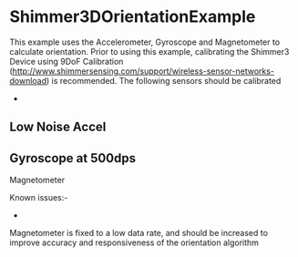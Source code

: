 # Shimmer3DOrientationExample

This
example
uses
the
Accelerometer,
Gyroscope
and
Magnetometer
to
calculate
orientation.
Prior
to
using
this
example,
calibrating
the
Shimmer3
Device
using
9DoF
Calibration (http://www.shimmersensing.com/support/wireless-sensor-networks-download)
is
recommended.
The
following
sensors
should
be
calibrated

-
Low
Noise
Accel
-
Gyroscope
at
500dps
-
Magnetometer

Known
issues:-

-
Magnetometer
is
fixed
to
a
low
data
rate,
and
should
be
increased
to
improve
accuracy
and
responsiveness
of
the
orientation
algorithm
